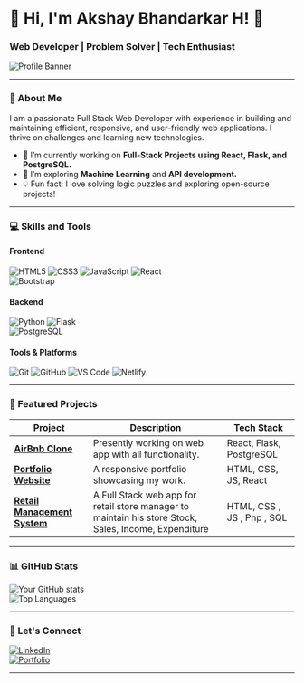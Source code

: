 # 🌟 **Hi, I'm Akshay Bhandarkar H!** 👋  
### **Web Developer | Problem Solver | Tech Enthusiast**  
![Profile Banner](https://via.placeholder.com/1200x400.png?text=THINK.+CODE.+INNOVATE?style=for-the-badge&logo=html5&logoColor=white)  

---

### **🚀 About Me**  
I am a passionate Full Stack Web Developer with experience in building and maintaining efficient, responsive, and user-friendly web applications. I thrive on challenges and learning new technologies.  

- 🔭 I’m currently working on **Full-Stack Projects using React, Flask, and PostgreSQL.**  
- 🌱 I’m exploring **Machine Learning** and **API development.**  
- 💡 Fun fact: I love solving logic puzzles and exploring open-source projects!  

---

### **💻 Skills and Tools**  

#### **Frontend**  
![HTML5](https://img.shields.io/badge/HTML5-E34F26?style=for-the-badge&logo=html5&logoColor=white)
![CSS3](https://img.shields.io/badge/CSS3-1572B6?style=for-the-badge&logo=css3&logoColor=white)
![JavaScript](https://img.shields.io/badge/JavaScript-F7DF1E?style=for-the-badge&logo=javascript&logoColor=black)
![React](https://img.shields.io/badge/React-61DAFB?style=for-the-badge&logo=react&logoColor=black)  
![Bootstrap](https://img.shields.io/badge/Bootstrap-7952B3?style=for-the-badge&logo=bootstrap&logoColor=white)

#### **Backend**  
![Python](https://img.shields.io/badge/Python-3776AB?style=for-the-badge&logo=python&logoColor=white)
![Flask](https://img.shields.io/badge/Flask-000000?style=for-the-badge&logo=flask&logoColor=white)  
![PostgreSQL](https://img.shields.io/badge/PostgreSQL-336791?style=for-the-badge&logo=postgresql&logoColor=white)

#### **Tools & Platforms**  
![Git](https://img.shields.io/badge/Git-F05032?style=for-the-badge&logo=git&logoColor=white)
![GitHub](https://img.shields.io/badge/GitHub-181717?style=for-the-badge&logo=github&logoColor=white)
![VS Code](https://img.shields.io/badge/VS_Code-007ACC?style=for-the-badge&logo=visual-studio-code&logoColor=white)
![Netlify](https://img.shields.io/badge/Netlify-430098?style=for-the-badge&logo=netlify&logoColor=white)

---

### **📂 Featured Projects**  
| Project | Description | Tech Stack |  
|---------|-------------|------------|  
| **[AirBnb Clone](#)** | Presently working on web app with all functionality. | React, Flask, PostgreSQL |  
| **[Portfolio Website](#)** | A responsive portfolio showcasing my work. | HTML, CSS, JS, React |  
| **[Retail Management System](#)** |A Full Stack web app for retail store manager to maintain his store Stock, Sales, Income, Expenditure | HTML, CSS , JS , Php , SQL |  

---

### **📊 GitHub Stats**  

![Your GitHub stats](https://github-readme-stats.vercel.app/api?username=yourusername&show_icons=true&theme=radical)  
![Top Languages](https://github-readme-stats.vercel.app/api/top-langs/?username=yourusername&layout=compact&theme=radical)

---

### **🤝 Let's Connect**  

[![LinkedIn](https://img.shields.io/badge/LinkedIn-0A66C2?style=for-the-badge&logo=linkedin&logoColor=white)](https://linkedin.com/in/akshay5619)  
[![Portfolio](https://img.shields.io/badge/Portfolio-121212?style=for-the-badge&logo=react&logoColor=white)](https://akshaybhandarkarportfoli-59b2e.web.app/)

---


